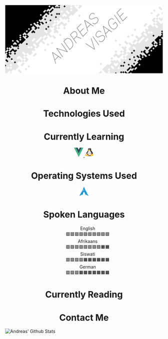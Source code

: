 <img src="Resources/AVLogo.png" alt="Andreas Logo" align="center">
<!-- ABOUT ME -->
<h1 align="center"> About Me </h1>

<!-- TECHNOLOGIES -->
<h1 align="center"> Technologies Used </h1>
<div align="center">

</div>

<!-- LEARNING -->
<h1 align="center"> Currently Learning </h1>
<div align="center">
    <a href="https://vuejs.org/"> <img src="Resources/VueLogo.svg" width="30" height="30" alt="VueJS"> </a>
    <a href="https://www.linux.org/"> <img src="Resources/TuxLinux.png" width="30" height="30" alt="Linux"> </a>
</div>

<!-- OPERATING SYSTEMS -->
<h1 align="center"> Operating Systems Used </h1>
<div align="center">
    <a href="https://archlinux.org/"> <img src="Resources/ArchLogo.svg" width="30" height="30" alt="ArchLinux"> </a>
</div>

<!-- LANGUAGES SPOKEN -->
<h1 align="center"> Spoken Languages </h1>
<div align="center">
<ul style="list-style-type: none;">
    <li> 
        English         
    </li>
    <a>🟩🟩🟩🟩🟩🟩🟩🟩🟩🟩</a>
    <li> 
        Afrikaans       
    </li>
    <a>🟩🟩🟩🟩🟩🟩🟩🟩🟧🟧</a>
    <li> 
        Siswati
    </li>
    <a>🟩🟩🟩🟩🟧🟧🟧🟧🟧🟧</a>
    <li>
        German
    </li>
    <a>🟩🟩🟩🟧🟧🟧🟧🟧🟧🟧</a>
</ul>    
</div>

<!-- READING -->
<h1 align="center"> Currently Reading </h1>

<!-- CONTACT -->
<h1 align="center"> Contact Me </h1>


![Andreas' Github Stats](https://github-readme-stats.vercel.app/api?username=PurpleAxe&count_private=true&show_icons=true&theme=transparent)

